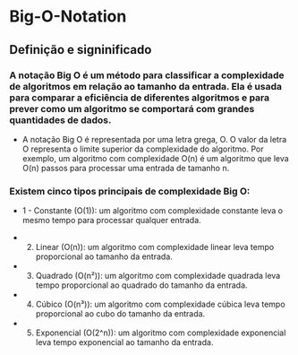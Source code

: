 # Big-O-Notation

## Definição e signinificado
### A notação Big O é um método para classificar a complexidade de algoritmos em relação ao tamanho da entrada. Ela é usada para comparar a eficiência de diferentes algoritmos e para prever como um algoritmo se comportará com grandes quantidades de dados.
- A notação Big O é representada por uma letra grega, O. O valor da letra O representa o limite superior da complexidade do algoritmo. Por exemplo, um algoritmo com complexidade O(n) é um algoritmo que leva O(n) passos para processar uma entrada de tamanho n.

### Existem cinco tipos principais de complexidade Big O:

- 1 - Constante (O(1)): um algoritmo com complexidade constante leva o mesmo tempo para processar qualquer entrada.

- 2. Linear (O(n)): um algoritmo com complexidade linear leva tempo proporcional ao tamanho da entrada.

- 3. Quadrado (O(n²)): um algoritmo com complexidade quadrada leva tempo proporcional ao quadrado do tamanho da entrada.

- 4. Cúbico (O(n³)): um algoritmo com complexidade cúbica leva tempo proporcional ao cubo do tamanho da entrada.

- 5. Exponencial (O(2^n)): um algoritmo com complexidade exponencial leva tempo exponencial ao tamanho da entrada.
